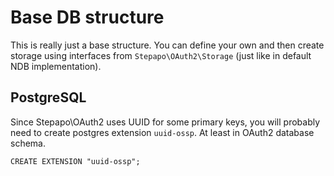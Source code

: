 Base DB structure
=================
This is really just a base structure. You can define your own and then create storage using interfaces from `Stepapo\OAuth2\Storage` (just like in default NDB implementation).

PostgreSQL
----------
Since Stepapo\OAuth2 uses UUID for some primary keys, you will probably need to create postgres extension `uuid-ossp`. At least in OAuth2 database schema.

    CREATE EXTENSION "uuid-ossp";